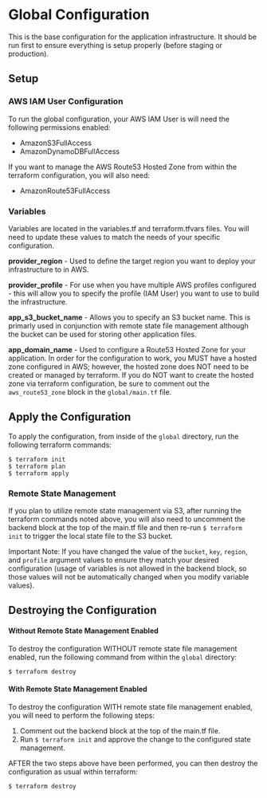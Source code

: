 # Global Configuration
This is the base configuration for the application infrastructure. It should be run first to ensure everything is setup properly (before staging or production).

## Setup

### AWS IAM User Configuration
To run the global configuration, your AWS IAM User is will need the following permissions enabled:

* AmazonS3FullAccess
* AmazonDynamoDBFullAccess

If you want to manage the AWS Route53 Hosted Zone from within the terraform configuration, you will also need:

* AmazonRoute53FullAccess


### Variables
Variables are located in the variables.tf and terraform.tfvars files. You will need to update these values to match the needs of your specific configuration.

**provider_region** - Used to define the target region you want to deploy your infrastructure to in AWS.

**provider_profile** - For use when you have multiple AWS profiles configured - this will allow you to specify the profile (IAM User) you want to use to build the infrastructure.

**app_s3_bucket_name** - Allows you to specify an S3 bucket name. This is primarly used in conjunction with remote state file management although the bucket can be used for storing other application files.

**app_domain_name** - Used to configure a Route53 Hosted Zone for your application. In order for the configuration to work, you MUST have a hosted zone configured in AWS; however, the hosted zone does NOT need to be created or managed by terraform. If you do NOT want to create the hosted zone via terraform configuration, be sure to comment out the `aws_route53_zone` block in the `global/main.tf` file. 


## Apply the Configuration
To apply the configuration, from inside of the `global` directory, run the following terraform commands:

```
$ terraform init
$ terraform plan
$ terraform apply
```

### Remote State Management
If you plan to utilize remote state management via S3, after running the terraform commands noted above, you will also need to uncomment the backend block at the top of the main.tf file and then re-run `$ terraform init` to trigger the local state file to the S3 bucket. 

Important Note: If you have changed the value of the `bucket`, `key`, `region`, and `profile` argument values to ensure they match your desired configuration (usage of variables is not allowed in the backend block, so those values will not be automatically changed when you modify variable values).

## Destroying the Configuration

#### Without Remote State Management Enabled
To destroy the configuration WITHOUT remote state file management enabled, run the following command from within the `global` directory:

```
$ terraform destroy
```

#### With Remote State Management Enabled
To destroy the configuration WITH remote state file management enabled, you will need to perform the following steps:

1. Comment out the backend block at the top of the main.tf file.
2. Run `$ terraform init` and approve the change to the configured state management.

AFTER the two steps above have been performed, you can then destroy the configuration as usual within terraform:

```
$ terraform destroy
```



